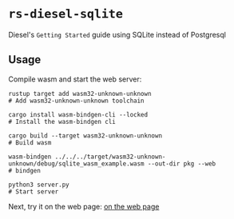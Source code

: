 # `rs-diesel-sqlite`

Diesel's `Getting Started` guide using SQLite instead of Postgresql

## Usage

Compile wasm and start the web server:

```
rustup target add wasm32-unknown-unknown
# Add wasm32-unknown-unknown toolchain

cargo install wasm-bindgen-cli --locked
# Install the wasm-bindgen cli

cargo build --target wasm32-unknown-unknown
# Build wasm

wasm-bindgen ../../../target/wasm32-unknown-unknown/debug/sqlite_wasm_example.wasm --out-dir pkg --web
# bindgen

python3 server.py
# Start server
```

Next, try it on the web page: [on the web page](http://localhost:8000)
